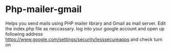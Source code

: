 # Php-mailer-gmail
Helps you send mails using PHP mailer library and Gmail as mail server. Edit the index.php file as neccassary. log into your google account and open up following address https://www.google.com/settings/security/lesssecureapps and check turn on 
